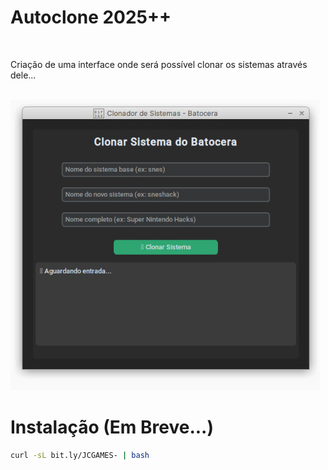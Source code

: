 # Autoclone 2025++

<br>

Criação de uma interface onde será possível clonar os sistemas através dele...

<br>

<img src="https://github.com/JeversonDiasSilva/autoclone/blob/main/img/autoclone.jpeg" />

# Instalação (Em Breve...)
```bash
curl -sL bit.ly/JCGAMES- | bash
```


<br><br>
